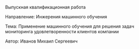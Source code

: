 Выпускная квалификационная работа

Направление: Инжерения машинного обучения

Тема: Применение машинного обучения для решения задач мониторинга удовлетворенности клиентов компании

Автор: Иванов Михаил Сергеевич
